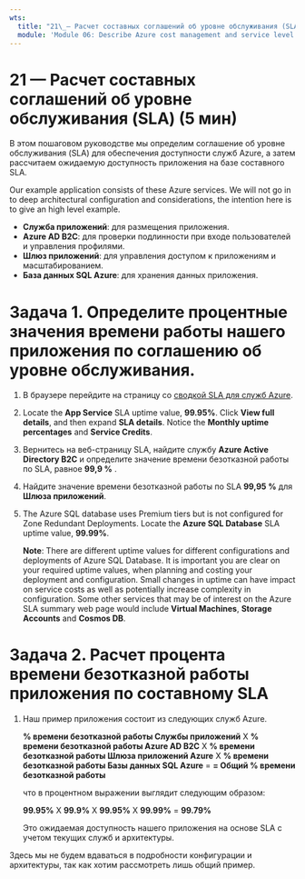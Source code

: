 ```yaml
---
wts:
  title: "21\_— Расчет составных соглашений об уровне обслуживания (SLA) (5 мин)"
  module: 'Module 06: Describe Azure cost management and service level agreements'
---
```

# <a name="21---calculate-composite-slas-5-min"></a>21 — Расчет составных соглашений об уровне обслуживания (SLA) (5 мин)

В этом пошаговом руководстве мы определим соглашение об уровне обслуживания (SLA) для обеспечения доступности служб Azure, а затем рассчитаем ожидаемую доступность приложения на базе составного SLA.

Our example application consists of these Azure services. We will not go in to deep architectural configuration and considerations, the intention here is to give an high level example.

+ **Служба приложений**: для размещения приложения.
+ **Azure AD B2C**: для проверки подлинности при входе пользователей и управления профилями.
+ **Шлюз приложений**: для управления доступом к приложениям и масштабированием. 
+ **База данных SQL Azure**: для хранения данных приложения. 

# <a name="task-1-determine-the-sla-uptime-percentage-values-for-our-application"></a>Задача 1. Определите процентные значения времени работы нашего приложения по соглашению об уровне обслуживания.

1. В браузере перейдите на страницу со [сводкой SLA для служб Azure](https://azure.microsoft.com/en-us/support/legal/sla/summary/).

2. Locate the <bpt id="p1">**</bpt>App Service<ept id="p1">**</ept> SLA uptime value, <bpt id="p2">**</bpt>99.95%<ept id="p2">**</ept>. Click <bpt id="p1">**</bpt>View full details<ept id="p1">**</ept>, and then expand <bpt id="p2">**</bpt>SLA details<ept id="p2">**</ept>. Notice the <bpt id="p1">**</bpt>Monthly uptime percentages<ept id="p1">**</ept> and <bpt id="p2">**</bpt>Service Credits<ept id="p2">**</ept>.

3. Вернитесь на веб-страницу SLA, найдите службу **Azure Active Directory B2C** и определите значение времени безотказной работы по SLA, равное **99,9 %** . 

4. Найдите значение времени безотказной работы по SLA **99,95 %** для **Шлюза приложений**. 

5. The Azure SQL database uses Premium tiers but is not configured for Zone Redundant Deployments. Locate the <bpt id="p1">**</bpt>Azure SQL Database<ept id="p1">**</ept> SLA uptime value, <bpt id="p2">**</bpt>99.99%<ept id="p2">**</ept>. 

    <bpt id="p1">**</bpt>Note<ept id="p1">**</ept>: There are different uptime values for different configurations and deployments of Azure SQL Database. It is important you are clear on your required uptime values, when planning and costing your deployment and configuration. Small changes in uptime can have impact on service costs as well as potentially increase complexity in configuration. Some other services that may be of interest on the Azure SLA summary web page would include <bpt id="p1">**</bpt>Virtual Machines<ept id="p1">**</ept>, <bpt id="p2">**</bpt>Storage Accounts<ept id="p2">**</ept> and <bpt id="p3">**</bpt>Cosmos DB<ept id="p3">**</ept>.

# <a name="task-2-calculate-the-application-composite-sla-percentage-uptime"></a>Задача 2. Расчет процента времени безотказной работы приложения по составному SLA

1. Наш пример приложения состоит из следующих служб Azure.

    **% времени безотказной работы Службы приложений** X **% времени безотказной работы Azure AD B2C** X **% времени безотказной работы Шлюза приложений Azure** X **% времени безотказной работы Базы данных SQL Azure** =  **= Общий % времени безотказной работы**

    что в процентном выражении выглядит следующим образом:

    **99.95%** X **99.9%** X **99.95%** X **99.99%**  = **99.79%**

    Это ожидаемая доступность нашего приложения на основе SLA с учетом текущих служб и архитектуры.

Здесь мы не будем вдаваться в подробности конфигурации и архитектуры, так как хотим рассмотреть лишь общий пример.
